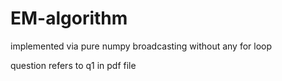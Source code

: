 # EM-algorithm
implemented via pure numpy broadcasting without any for loop

question refers to q1 in pdf file
